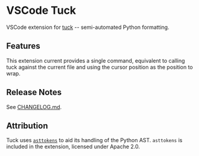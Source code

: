 # VSCode Tuck

VSCode extension for [tuck][] -- semi-automated Python formatting.

[tuck]: https://github.com/PeterJCLaw/tuck

## Features

This extension current provides a single command, equivalent to calling tuck
against the current file and using the cursor position as the position to wrap.

## Release Notes

See [CHANGELOG.md](./CHANGELOG.md).

## Attribution

Tuck uses [`asttokens`][asttokens] to aid its handling of the Python AST.
`asttokens` is included in the extension, licensed under Apache 2.0.

[asttokens]: https://pypi.org/project/asttokens/
